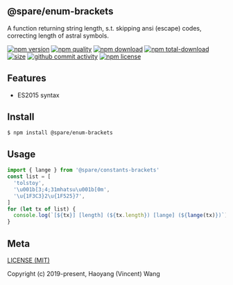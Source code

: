 ## @spare/enum-brackets
A function returning string length,
s.t. 
    skipping ansi (escape) codes,
    correcting length of astral symbols.

[![npm version][npm-image]][npm-url]
[![npm quality][quality-image]][quality-url]
[![npm download][download-image]][npm-url]
[![npm total-download][total-download-image]][npm-url]
[![size][size]][size-url]
[![github commit activity][commit-image]][github-url]
[![npm license][license-image]][npm-url]

## Features

- ES2015 syntax

## Install
```console
$ npm install @spare/enum-brackets
```

## Usage
```js
import { lange } from '@spare/constants-brackets'
const list = [
  'tolstoy',
  '\u001b[3;4;31mhatsu\u001b[0m',
  '\u{1F3C3}2\u{1F525}7',
]
for (let tx of list) {
  console.log(`[${tx}] [length] (${tx.length}) [lange] (${lange(tx)})`)
}
```

## Meta
[LICENSE (MIT)](LICENSE)

Copyright (c) 2019-present, Haoyang (Vincent) Wang

[//]: <> (Shields)
[npm-image]: https://img.shields.io/npm/v/@spare/enum-brackets.svg?style=flat-square
[quality-image]: http://npm.packagequality.com/shield/@spare/enum-brackets.svg?style=flat-square
[download-image]: https://img.shields.io/npm/dm/@spare/enum-brackets.svg?style=flat-square
[total-download-image]:https://img.shields.io/npm/dt/@spare/enum-brackets.svg?style=flat-square
[license-image]: https://img.shields.io/npm/l/@spare/enum-brackets.svg?style=flat-square
[commit-image]: https://img.shields.io/github/commit-activity/y/hoyeungw/spare/enum-brackets?style=flat-square
[size]: https://flat.badgen.net/packagephobia/install/@spare/enum-brackets

[//]: <> (Link)
[npm-url]: https://npmjs.org/package/@spare/enum-brackets
[quality-url]: http://packagequality.com/#?package=@spare/enum-brackets
[github-url]: https://github.com/gadge/@spare/enum-brackets
[size-url]: https://packagephobia.now.sh/result?p=@spare/enum-brackets
